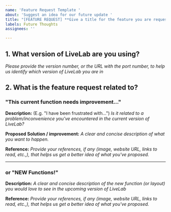 ```yaml
---
name: 'Feature Request Template '
about: 'Suggest an idea for our future update '
title: "[FEATURE REQUEST] **Give a title for the feature you are requesting"
labels: Future Thoughts
assignees: ''

---
```


## 1. What version of LiveLab are you using? 
_Please provide the version number, or the URL with the port number, to help us identify which version of LiveLab you are in_ 

## 2. **What is the feature request related to?**
###  **"This current function needs improvement..."**
**Description:** (E.g. "I have been frustrated with...")
_Is it related to a problem/inconvenience you've encountered in the current version of LiveLab?_

**Proposed Solution / improvement:** 
_A clear and concise description of what you want to happen._

**Reference:** 
_Provide your references, if any (image, website URL, links to read, etc.,), that helps us get a better idea of what you've proposed._ 

----

### or   **"NEW Functions!"**
**Description:**
_A clear and concise description of the new function (or layout) you would love to see in the upcoming version of LiveLab_

**Reference:** 
_Provide your references, if any (image, website URL, links to read, etc.,), that helps us get a better idea of what you've proposed._
